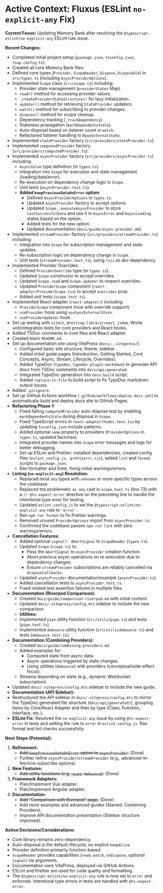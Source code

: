 # Active Context: Fluxus (ESLint `no-explicit-any` Fix)

**Current Focus:** Updating Memory Bank after resolving the
`@typescript-eslint/no-explicit-any` ESLint rule issue.

**Recent Changes:**

- Completed initial project setup (`package.json`, `tsconfig.json`,
  `tsup.config.ts`).
- Created all core Memory Bank files.
- Defined core types (`Provider`, `ScopeReader`, `Dispose`, `Disposable`) in
  `src/types.ts` (including `AsyncProviderOptions`).
- Implemented `Scope` class (`src/scope.ts`) including:
  - Provider state management (`providerStates` Map).
  - `read()` method for accessing provider values.
  - `_createProviderStateStructure()` for lazy initialization.
  - `updater()` method for retrieving `StateProvider` updaters.
  - `watch()` method for subscribing to provider changes.
  - `dispose()` method for scope cleanup.
  - Dependency tracking (`_trackDependency`).
  - Staleness propagation (`markDependentsStale`).
  - Auto-disposal based on listener count in `watch`.
  - Refactored listener handling to `BaseInternalState`.
- Implemented `stateProvider` factory (`src/providers/stateProvider.ts`).
- Implemented `computedProvider` factory (`src/providers/computedProvider.ts`).
- Implemented `asyncProvider` factory (`src/providers/asyncProvider.ts`)
  including:
  - `AsyncValue` type definition (in `types.ts`).
  - Integration into `Scope` for execution and state management
    (loading/data/error).
  - Re-execution on dependency change logic in `Scope`.
  - Unit tests (`asyncProvider.test.ts`).
  - **Added `keepPreviousDataOnError` option:**
    - Defined `AsyncProviderOptions` in `types.ts`.
    - Updated `asyncProvider` factory to accept options.
    - Updated `Scope._executeAsyncProvider` to store `lastSuccessfulData` and
      use it in `AsyncError` and `AsyncLoading` states based on the option.
    - Added tests for the new option.
    - Updated documentation (`docs/guide/async-provider.md`).
- Implemented `streamProvider` factory (`src/providers/streamProvider.ts`)
  including:
  - Integration into `Scope` for subscription management and state updates.
  - Re-subscription logic on dependency change in `Scope`.
  - Unit tests (`streamProvider.test.ts`), using `rxjs` as dev dependency.
- Implemented Provider Overrides:
  - Defined `ProviderOverride` type (in `types.ts`).
  - Updated `Scope` constructor to accept overrides.
  - Updated `Scope.read` and `Scope.updater` to respect overrides.
  - Updated `ProviderScope` component (`react-adapter/ProviderScope.tsx`) to
    accept `overrides` prop.
  - Added unit tests (`scope.test.ts`).
- Implemented React adapter (`react-adapter/`) including:
  - `ProviderScope` component (now with override support).
  - `useProvider` hook using `useSyncExternalStore`.
  - `useProviderUpdater` hook.
- Set up testing with `vitest`, `@testing-library/react`, `jsdom`. Wrote
  unit/integration tests for core providers and React hooks.
- Added TSDoc comments to core files and React adapter.
- Created basic `README.md`.
- Set up documentation site using VitePress (`docs/`, `.vitepress/`).
  - Configured basic site structure, theme, sidebar.
  - Added initial guide pages (Introduction, Getting Started, Core Concepts,
    Async, Stream, Lifecycle, Overrides).
  - Added TypeDoc (`typedoc`, `typedoc-plugin-markdown`) to generate API docs
    from TSDoc comments into `docs/api/generated`.
  - Integrated TypeDoc generation into `docs:build` script.
  - Added `replace-in-file` to build script to fix TypeDoc markdown output
    issues.
- Added `.gitignore`.
- Set up GitHub Actions workflow (`.github/workflows/deploy-docs.yml`) to
  automatically build and deploy docs site to GitHub Pages.
- **Refactoring Phase 1:**
  - Fixed failing `computedProvider` auto-dispose test by enabling
    `markDependentsStale` during disposal in `Scope`.
  - Fixed TypeScript errors in `react-adapter/hooks.test.tsx` by updating
    `tsconfig.json` include patterns.
  - Added optional `name` property to providers (`ProviderOptions` in
    `types.ts`, updated factories).
  - Integrated provider names into `Scope` error messages and logs for better
    debugging.
  - Set up ESLint and Prettier: installed dependencies, created config files
    (`eslint.config.js`, `.prettierrc.cjs`), added `lint` and `format` scripts
    to `package.json`.
  - Ran formatter and linter, fixing initial warnings/errors.
- **Linting (`no-explicit-any`) Resolution:**
  - Replaced most `any` types with `unknown` or more specific types across the
    codebase.
  - Replaced the problematic `as any` cast in `scope.test.ts` (line 73) with a
    `// @ts-expect-error` directive on the preceding line to handle the
    intentional type error for testing.
  - Updated `eslint.config.js` to set the `@typescript-eslint/no-explicit-any`
    rule to `'error'`.
  - Ran `npm run format` to fix Prettier warnings.
  - Removed unused `ProviderOptions` import from `asyncProvider.ts`.
  - Confirmed the codebase passes `npm run lint` with zero warnings/errors.
- **Cancellation Features:**
  - Added optional `signal?: AbortSignal` to `ScopeReader` (`types.ts`).
  - Updated `Scope` (`scope.ts`) to:
    - Pass the `AbortSignal` to `asyncProvider` creation function.
    - Abort previous async operations on re-execution due to dependency changes.
    - Ensure `streamProvider` subscriptions are reliably cancelled via
      `disposeCallbacks`.
  - Updated `asyncProvider` documentation/example (`asyncProvider.ts`).
  - Added cancellation tests to `asyncProvider.test.ts`.
  - Fixed related test assertion failures in multiple files.
- **Documentation (Riverpod Comparison):**
  - Created `docs/guide/comparison-riverpod.md` with initial content.
  - Updated `docs/.vitepress/config.mts` sidebar to include the new comparison
  - **Utilities:**
  - Implemented `pipe` utility function (`src/utils/pipe.ts`) and tests
    (`pipe.test.ts`).
  - Implemented `debounce` utility function (`src/utils/debounce.ts`) and tests
    (`debounce.test.ts`).
- **Documentation (Combining Providers):**
  - Created `docs/guide/combining-providers.md`.
  - Added examples for:
    - Computed state from async data.
    - Async operations triggered by state changes.
    - Using utilities (`debounce`) with providers (conceptual/side-effect
      focus).
  - Streams depending on state (e.g., dynamic WebSocket subscription).
- Updated `docs/.vitepress/config.mts` sidebar to include the new guide.
- **Documentation (API Sidebar):**
- Restructured the API sidebar in `docs/.vitepress/config.mts` to mirror the
  TypeDoc generated file structure (`docs/api/generated/`), grouping items by
  Core/React Adapter and then by type (Class, Function, Interface, etc.).
- **ESLint Fix:** Resolved the `no-explicit-any` issue by using
  `@ts-expect-error` in tests and setting the rule to `error` in
  `eslint.config.js`. Ran format and lint checks successfully.

**Next Steps (Potential):**

1. **Refinement:**
   - ~~Add `keepPreviousDataOnError` option to `asyncProvider`.~~ (Done)
   - Further refine `asyncProvider`/`streamProvider` (e.g., advanced
     re-fetch/re-subscribe options).
2. **New Features:**
   - ~~Add utility functions (e.g., `pipe`, `debounce`).~~ (Done)
3. **Framework Adapters:**
   - Plan/Implement Vue adapter.
   - Plan/Implement Angular adapter.
4. **Documentation:**
   - ~~Add "Comparison with Riverpod" page.~~ (Done)
   - Add more examples and advanced guides (Started: Combining Providers).
   - Improve API documentation presentation (Sidebar structure improved).

**Active Decisions/Considerations:**

- Core library remains zero-dependency.
- Auto-disposal is the default lifecycle; no explicit `keepAlive`.
- Provider definition primarily function-based.
- `ScopeReader` provides capabilities (`read`, `watch`, `onDispose`, optional
  `signal`) via arguments.
- Documentation uses VitePress, deployed via GitHub Actions.
- ESLint and Prettier are used for code quality and formatting.
- The `@typescript-eslint/no-explicit-any` rule is now set to `error` and
  enforced. Intentional type errors in tests are handled with
  `@ts-expect-error`.
